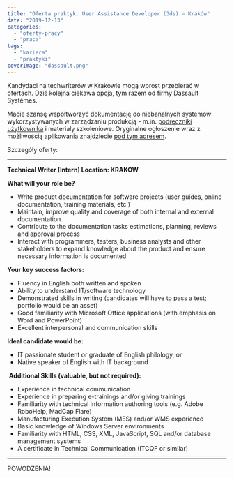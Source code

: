 ```yaml
---
title: "Oferta praktyk: User Assistance Developer (3ds) – Kraków"
date: "2019-12-13"
categories: 
  - "oferty-pracy"
  - "praca"
tags: 
  - "kariera"
  - "praktyki"
coverImage: "dassault.png"
---
```


Kandydaci na techwriterów w Krakowie mogą wprost przebierać w ofertach. Dziś kolejna ciekawa opcja, tym razem od firmy Dassault Systèmes.

Macie szansę współtworzyć dokumentację do niebanalnych systemów wykorzystywanych w zarządzaniu produkcją - m.in. [podręczniki użytkownika](http://techwriter.pl/instrukcje-obslugi-i-podreczniki-uzytkownika/) i materiały szkoleniowe. Oryginalne ogłoszenie wraz z możliwością aplikowania znajdziecie [pod tym adresem](https://careers.3ds.com/jobs/user-assistance-developer-intern-513045).

Szczegóły oferty:

* * *

**Technical Writer (Intern) Location: KRAKOW**

**What will your role be?**

- Write product documentation for software projects (user guides, online documentation, training materials, etc.)
- Maintain, improve quality and coverage of both internal and external documentation
- Contribute to the documentation tasks estimations, planning, reviews and approval process
- Interact with programmers, testers, business analysts and other stakeholders to expand knowledge about the product and ensure necessary information is documented

**Your key success factors:**

- Fluency in English both written and spoken
- Ability to understand IT/software technology
- Demonstrated skills in writing (candidates will have to pass a test; portfolio would be an asset)
- Good familiarity with Microsoft Office applications (with emphasis on Word and PowerPoint)
- Excellent interpersonal and communication skills

**Ideal candidate would be:**

- IT passionate student or graduate of English philology, or
- Native speaker of English with IT background

 **Additional Skills (valuable, but not required):**

- Experience in technical communication
- Experience in preparing e-trainings and/or giving trainings
- Familiarity with technical information authoring tools (e.g. Adobe RoboHelp, MadCap Flare)
- Manufacturing Execution System (MES) and/or WMS experience
- Basic knowledge of Windows Server environments
- Familiarity with HTML, CSS, XML, JavaScript, SQL and/or database management systems
- A certificate in Technical Communication (ITCQF or similar)

* * *

POWODZENIA!
